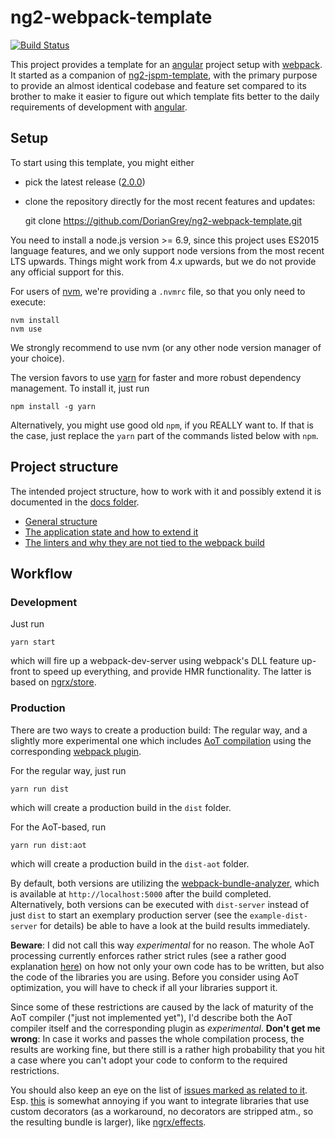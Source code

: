 # ng2-webpack-template

[![Build Status](https://travis-ci.org/DorianGrey/ng2-webpack-template.svg?branch=master)](https://travis-ci.org/DorianGrey/ng2-webpack-template)

This project provides a template for an [angular](https://angular.io/) project setup with [webpack](http://webpack.github.io).
It started as a companion of [ng2-jspm-template](https://github.com/flaviait/ng2-jspm-template), with the primary purpose to provide an almost identical codebase and feature set compared to its brother to make it easier to figure out which template fits better to the daily requirements of development with [angular](https://angular.io/).

## Setup

To start using this template, you might either
 - pick the latest release ([2.0.0](https://github.com/DorianGrey/ng2-webpack-template/releases/tag/2.0.0))
 - clone the repository directly for the most recent features and updates:


    git clone https://github.com/DorianGrey/ng2-webpack-template.git

You need to install a node.js version >= 6.9, since this project uses ES2015 language features, and we only support node versions from the most recent LTS upwards.
Things might work from 4.x upwards, but we do not provide any official support for this.

For users of [nvm](https://github.com/creationix/nvm), we're providing a `.nvmrc` file, so that you only need to execute:
```
nvm install
nvm use
```
We strongly recommend to use nvm (or any other node version manager of your choice).

The version favors to use [yarn](https://github.com/yarnpkg/yarn) for faster and more robust dependency management. To install it, just run
```
npm install -g yarn
```
Alternatively, you might use good old `npm`, if you REALLY want to. If that is the case, just replace the `yarn` part of the commands listed below with `npm`.

## Project structure
The intended project structure, how to work with it and possibly extend it is documented in the [docs folder](https://github.com/DorianGrey/ng2-webpack-template/tree/master/docs).

- [General structure](https://github.com/DorianGrey/ng2-webpack-template/blob/master/docs/general_structure.md)
- [The application state and how to extend it](https://github.com/DorianGrey/ng2-webpack-template/blob/master/docs/app_state.md)
- [The linters and why they are not tied to the webpack build](https://github.com/DorianGrey/ng2-webpack-template/blob/master/docs/linters.md)

## Workflow

### Development

Just run
```
yarn start
```
which will fire up a webpack-dev-server using webpack's DLL feature up-front to speed up everything, and provide HMR functionality. The latter is based on [ngrx/store](https://github.com/ngrx/store).


### Production

There are two ways to create a production build: The regular way, and a slightly more experimental one which includes [AoT compilation](https://angular.io/docs/ts/latest/cookbook/aot-compiler.html) using the corresponding [webpack plugin](https://github.com/angular/angular-cli/blob/master/packages/webpack/README.md).

For the regular way, just run
```
yarn run dist
```
which will create a production build in the `dist` folder.

For the AoT-based, run
```
yarn run dist:aot
```
which will create a production build in the `dist-aot` folder.

By default, both versions are utilizing the [webpack-bundle-analyzer](https://github.com/th0r/webpack-bundle-analyzer), which is available at `http://localhost:5000` after the build completed.
Alternatively, both versions can be executed with `dist-server` instead of just `dist` to start an exemplary production server (see the `example-dist-server` for details) be able to have a look at the build results immediately.

**Beware**: I did not call this way _experimental_ for no reason. The whole AoT processing currently enforces rather strict rules (see a rather good explanation [here](https://medium.com/@isaacplmann/making-your-angular-2-library-statically-analyzable-for-aot-e1c6f3ebedd5)) on how not only your own code has to be written, but also the code of the libraries you are using. Before you consider using AoT optimization, you will have to check if all your libraries support it.

Since some of these restrictions are caused by the lack of maturity of the AoT compiler ("just not implemented yet"), I'd describe both the AoT compiler itself and the corresponding plugin as _experimental_. **Don't get me wrong**: In case it works and passes the whole compilation process, the results are working fine, but there still is a rather high probability that you hit a case where you can't adopt your code to conform to the required restrictions.

You should also keep an eye on the list of [issues marked as related to it](https://github.com/angular/angular-cli/issues?utf8=%E2%9C%93&q=is%3Aissue%20is%3Aopen%20aot). Esp. [this](https://github.com/angular/angular-cli/issues/2799) is somewhat annoying if you want to integrate libraries that use custom decorators (as a workaround, no decorators are stripped atm., so the resulting bundle is larger), like [ngrx/effects](https://github.com/ngrx/effects).

